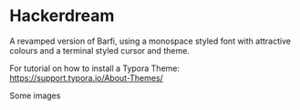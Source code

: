 # Hackerdream
A revamped version of Barfi, using a monospace styled font with attractive colours and a terminal styled cursor and theme.

For tutorial on how to install a Typora Theme:
https://support.typora.io/About-Themes/

Some images
